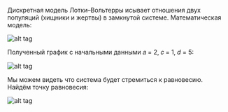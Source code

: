 Дискретная модель Лотки–Вольтерры исывает отношения двух популяций (хищники и жертвы) в замкнутой системе. Математическая модель:

![alt tag](https://github.com/NewDDay/Lessons/blob/master/julia/math_mod/selection_model/1.png?raw=true "")

Полученный график с начальными данными 𝑎 = 2, 𝑐 = 1, 𝑑 = 5:

![alt tag](https://github.com/NewDDay/Lessons/blob/master/julia/math_mod/selection_model/graph.png?raw=true "")

Мы можем видеть что система будет стремиться к равновесию. Найдём точку равновесия:

![alt tag](https://github.com/NewDDay/Lessons/blob/master/julia/math_mod/selection_model/phase_graph.png?raw=true "")
